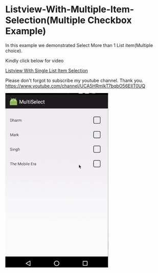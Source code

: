 # Listview-With-Multiple-Item-Selection(Multiple Checkbox Example)

In this example we demonstrated Select More than 1 List item(Multiple choice).

Kindly click below for video

[Listview With Single List Item Selection](https://www.youtube.com/watch?v=5Sx1d3Mtpw8)

Please don't forgot to subscribe my youtube channel. Thank you. https://www.youtube.com/channel/UCA5HRmlkT7bqbO56EIlT0UQ



![ScreenShot](screenshotexample.gif)
